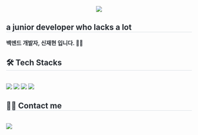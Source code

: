 <div align= "center">
    <img src="https://capsule-render.vercel.app/api?type=waving&color=5bb3f5&height=120&text=👋%20Hi,%20I'm%20JaeHyun%20!&animation=twinkling&fontColor=000000&fontSize=40" />
    </div>
    <div style="text-align: left;"> 
    <h2 style="border-bottom: 1px solid #d8dee4; color: #282d33;"> a junior developer who lacks a lot </h2>  
    <div style="font-weight: 700; font-size: 15px; text-align: left; color: #282d33;"> 백엔드 개발자, 신재현 입니다. 👨‍💻 </div> 
    </div>
    <div style="text-align: left;">
    <h2 style="border-bottom: 1px solid #d8dee4; color: #282d33;"> 🛠️ Tech Stacks </h2> <br> 
    <div style="margin: ; text-align: left;" "text-align: left;"> 
        <img src="https://img.shields.io/badge/kotlin-7F52FF?style=for-the-badge&logo=kotlin&logoColor=white">
        <img src="https://img.shields.io/badge/Spring_Boot-6DB33F?style=for-the-badge&logo=SpringBoot&logoColor=white">
        <img src="https://img.shields.io/badge/Android-3DDC84?style=for-the-badge&logo=Android&logoColor=white">
        <img src="https://img.shields.io/badge/MySQL-4479A1?style=for-the-badge&logo=MySQL&logoColor=white">
        </div>
    </div>
    <div style="text-align: left;">
    <h2 style="border-bottom: 1px solid #d8dee4; color: #282d33;"> 🧑‍💻 Contact me </h2> <br> 
    <div style="text-align: left;"> <a href=https://www.instagram.com/sugowslt/> <img src="https://img.shields.io/badge/Instagram-E4405F?style=for-the-badge&logo=Instagram&logoColor=white&link=https://www.instagram.com/sugowslt/"> </a>
          </div>  <br> 
    <div style="text-align: left;">  </div> 
    </div>
    
